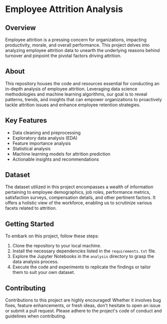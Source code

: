 # Employee Attrition Analysis

## Overview
Employee attrition is a pressing concern for organizations, impacting productivity, morale, and overall performance. This project delves into analyzing employee attrition data to unearth the underlying reasons behind turnover and pinpoint the pivotal factors driving attrition.

## About
This repository houses the code and resources essential for conducting an in-depth analysis of employee attrition. Leveraging data science methodologies and machine learning algorithms, our goal is to reveal patterns, trends, and insights that can empower organizations to proactively tackle attrition issues and enhance employee retention strategies.

## Key Features
- Data cleaning and preprocessing
- Exploratory data analysis (EDA)
- Feature importance analysis
- Statistical analysis
- Machine learning models for attrition prediction
- Actionable insights and recommendations

## Dataset
The dataset utilized in this project encompasses a wealth of information pertaining to employee demographics, job roles, performance metrics, satisfaction surveys, compensation details, and other pertinent factors. It offers a holistic view of the workforce, enabling us to scrutinize various facets related to attrition.

## Getting Started
To embark on this project, follow these steps:
1. Clone the repository to your local machine.
2. Install the necessary dependencies listed in the `requirements.txt` file.
3. Explore the Jupyter Notebooks in the `analysis` directory to grasp the data analysis process.
4. Execute the code and experiments to replicate the findings or tailor them to suit your own dataset.

## Contributing
Contributions to this project are highly encouraged! Whether it involves bug fixes, feature enhancements, or fresh ideas, don't hesitate to open an issue or submit a pull request. Please adhere to the project's code of conduct and guidelines when contributing.

